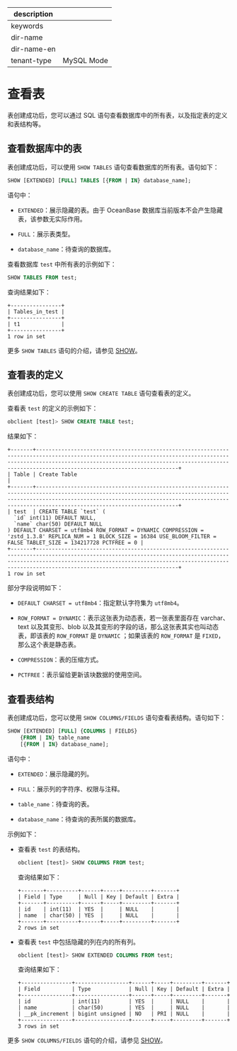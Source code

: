 |description||
|---|---|
|keywords||
|dir-name||
|dir-name-en||
|tenant-type|MySQL Mode|

# 查看表

表创建成功后，您可以通过 SQL 语句查看数据库中的所有表，以及指定表的定义和表结构等。

## 查看数据库中的表

表创建成功后，可以使用 `SHOW TABLES` 语句查看数据库的所有表。语句如下：

```sql
SHOW [EXTENDED] [FULL] TABLES [{FROM | IN} database_name];
```

语句中：

* `EXTENDED`：展示隐藏的表。由于 OceanBase 数据库当前版本不会产生隐藏表，该参数无实际作用。

* `FULL`：展示表类型。

* `database_name`：待查询的数据库。

查看数据库 `test` 中所有表的示例如下：

```sql
SHOW TABLES FROM test;
```

查询结果如下：

```shell
+----------------+
| Tables_in_test |
+----------------+
| t1             |
+----------------+
1 row in set
```

更多 `SHOW TABLES` 语句的介绍，请参见 [SHOW](../../../500.sql-reference/100.sql-syntax/200.common-tenant-of-mysql-mode/600.sql-statement-of-mysql-mode/8700.show-of-mysql-mode.md)。

## 查看表的定义

表创建成功后，您可以使用 `SHOW CREATE TABLE` 语句查看表的定义。

查看表 `test` 的定义的示例如下：

```sql
obclient [test]> SHOW CREATE TABLE test;
```

结果如下：

```shell
+-------+---------------------------------------------------------------------------------------------------------------------------------------------------------------------------------------------------------------------------------------------------------------+
| Table | Create Table                                                                                                                                                                                                                                                  |
+-------+---------------------------------------------------------------------------------------------------------------------------------------------------------------------------------------------------------------------------------------------------------------+
| test  | CREATE TABLE `test` (
  `id` int(11) DEFAULT NULL,
  `name` char(50) DEFAULT NULL
) DEFAULT CHARSET = utf8mb4 ROW_FORMAT = DYNAMIC COMPRESSION = 'zstd_1.3.8' REPLICA_NUM = 1 BLOCK_SIZE = 16384 USE_BLOOM_FILTER = FALSE TABLET_SIZE = 134217728 PCTFREE = 0 |
+-------+---------------------------------------------------------------------------------------------------------------------------------------------------------------------------------------------------------------------------------------------------------------+
1 row in set
```

部分字段说明如下：

* `DEFAULT CHARSET = utf8mb4`：指定默认字符集为 `utf8mb4`。

* `ROW_FORMAT = DYNAMIC`：表示这张表为动态表，若一张表里面存在 varchar、text 以及其变形、blob 以及其变形的字段的话，那么这张表其实也叫动态表，即该表的 `ROW_FORMAT` 是 `DYNAMIC` ；如果该表的 `ROW_FORMAT` 是 `FIXED`，那么这个表是静态表。

* `COMPRESSION`：表的压缩方式。

* `PCTFREE`：表示留给更新该块数据的使用空间。

## 查看表结构

表创建成功后，您可以使用 `SHOW COLUMNS/FIELDS` 语句查看表结构。语句如下：

```sql
SHOW [EXTENDED] [FULL] {COLUMNS | FIELDS}
    {FROM | IN} table_name
    [{FROM | IN} database_name];
```

语句中：

* `EXTENDED`：展示隐藏的列。

* `FULL`：展示列的字符序、权限与注释。

* `table_name`：待查询的表。

* `database_name`：待查询的表所属的数据库。

示例如下：

* 查看表 `test` 的表结构。

  ```sql
  obclient [test]> SHOW COLUMNS FROM test;
  ```

  查询结果如下：

  ```shell
  +-------+----------+------+-----+---------+-------+
  | Field | Type     | Null | Key | Default | Extra |
  +-------+----------+------+-----+---------+-------+
  | id    | int(11)  | YES  |     | NULL    |       |
  | name  | char(50) | YES  |     | NULL    |       |
  +-------+----------+------+-----+---------+-------+
  2 rows in set
  ```

* 查看表 `test` 中包括隐藏的列在内的所有列。

  ```sql
  obclient [test]> SHOW EXTENDED COLUMNS FROM test;
  ```

  查询结果如下：

  ```shell
  +----------------+-----------------+------+-----+---------+-------+
  | Field          | Type            | Null | Key | Default | Extra |
  +----------------+-----------------+------+-----+---------+-------+
  | id             | int(11)         | YES  |     | NULL    |       |
  | name           | char(50)        | YES  |     | NULL    |       |
  | __pk_increment | bigint unsigned | NO   | PRI | NULL    |       |
  +----------------+-----------------+------+-----+---------+-------+
  3 rows in set
  ```

更多 `SHOW COLUMNS/FIELDS` 语句的介绍，请参见 [SHOW](../../../500.sql-reference/100.sql-syntax/200.common-tenant-of-mysql-mode/600.sql-statement-of-mysql-mode/8700.show-of-mysql-mode.md)。